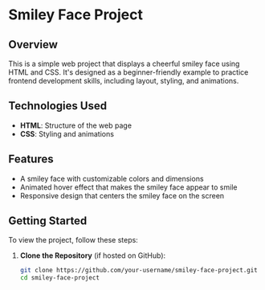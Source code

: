 # Smiley Face Project

## Overview
This is a simple web project that displays a cheerful smiley face using HTML and CSS. It's designed as a beginner-friendly example to practice frontend development skills, including layout, styling, and animations.

## Technologies Used
- **HTML**: Structure of the web page
- **CSS**: Styling and animations

## Features
- A smiley face with customizable colors and dimensions
- Animated hover effect that makes the smiley face appear to smile
- Responsive design that centers the smiley face on the screen

## Getting Started
To view the project, follow these steps:

1. **Clone the Repository** (if hosted on GitHub):
   ```bash
   git clone https://github.com/your-username/smiley-face-project.git
   cd smiley-face-project
